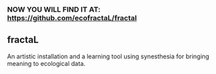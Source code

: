 ### NOW YOU WILL FIND IT AT: https://github.com/ecofractaL/fractal
## fractaL

An artistic installation and a learning tool using synesthesia for bringing meaning to ecological data.

